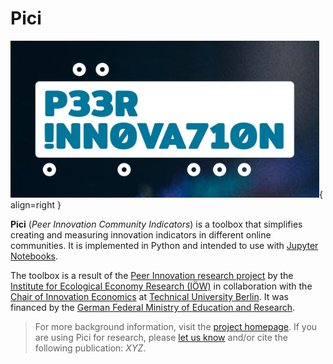 # Pici

![PeerInnovation](images/pi-logo.png){ align=right }

**Pici** (*Peer Innovation Community Indicators*) is a toolbox that simplifies creating and measuring innovation indicators in different online communities. It is implemented in Python and intended to use with [Jupyter Notebooks](https://jupyter.org/).

The toolbox is a result of the [Peer Innovation research project](https://www.peer-innovation.de/english/) by the [Institute for Ecological Economy Research (IÖW)](https://www.ioew.de/en/) in collaboration with the [Chair of Innovation Economics](https://www.inno.tu-berlin.de/menue/chair_of_innovation_economics/) at [Technical University Berlin](https://www.tu.berlin/en/). It was financed by the [German Federal Ministry of Education and Research](https://www.bmbf.de/bmbf/en/).

> For more background information, visit the [project homepage](https://www.peer-innovation.de/en/). If you are using Pici for research, please [let us know](mailto:phihes@gmail.com) and/or cite the following publication: _XYZ_.
